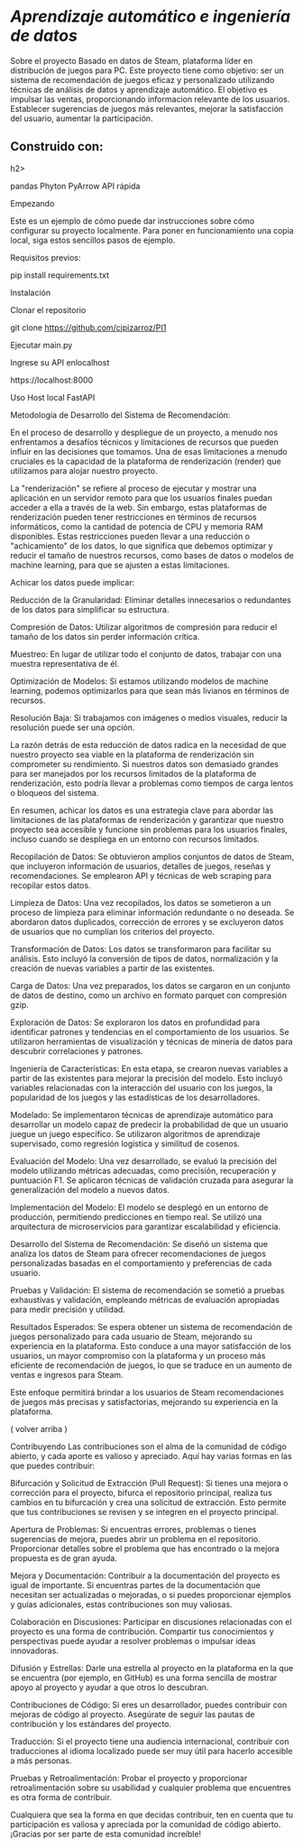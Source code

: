 

*<h1>Aprendizaje automático e ingeniería de datos</h1>*

Sobre el proyecto
Basado en datos de Steam, plataforma líder en distribución de juegos para PC.
Este proyecto tiene como objetivo: ser un sistema de recomendación de juegos eficaz y personalizado utilizando técnicas de análisis de datos y aprendizaje automático. 
El objetivo es impulsar las ventas, proporcionando informacion relevante de los usuarios. Establecer sugerencias de juegos más relevantes, mejorar la satisfacción del usuario, aumentar la participación.


<h2>Construido con:</h2>h2>

pandas
Phyton
PyArrow
API rápida

Empezando

Este es un ejemplo de cómo puede dar instrucciones sobre cómo configurar su proyecto localmente. Para poner en funcionamiento una copia local, siga estos sencillos pasos de ejemplo.

Requisitos previos:

pip install requirements.txt

Instalación

Clonar el repositorio

git clone https://github.com/cjpizarroz/PI1

Ejecutar main.py

Ingrese su API enlocalhost

https://localhost:8000

Uso
Host local FastAPI

Metodología de Desarrollo del Sistema de Recomendación:

En el proceso de desarrollo y despliegue de un proyecto, a menudo nos enfrentamos a desafíos técnicos y limitaciones de recursos que pueden influir en las decisiones que tomamos. Una de esas limitaciones a menudo cruciales es la capacidad de la plataforma de renderización (render) que utilizamos para alojar nuestro proyecto.

La "renderización" se refiere al proceso de ejecutar y mostrar una aplicación en un servidor remoto para que los usuarios finales puedan acceder a ella a través de la web. Sin embargo, estas plataformas de renderización pueden tener restricciones en términos de recursos informáticos, como la cantidad de potencia de CPU y memoria RAM disponibles. Estas restricciones pueden llevar a una reducción o "achicamiento" de los datos, lo que significa que debemos optimizar y reducir el tamaño de nuestros recursos, como bases de datos o modelos de machine learning, para que se ajusten a estas limitaciones.

Achicar los datos puede implicar:

Reducción de la Granularidad: Eliminar detalles innecesarios o redundantes de los datos para simplificar su estructura.

Compresión de Datos: Utilizar algoritmos de compresión para reducir el tamaño de los datos sin perder información crítica.

Muestreo: En lugar de utilizar todo el conjunto de datos, trabajar con una muestra representativa de él.

Optimización de Modelos: Si estamos utilizando modelos de machine learning, podemos optimizarlos para que sean más livianos en términos de recursos.

Resolución Baja: Si trabajamos con imágenes o medios visuales, reducir la resolución puede ser una opción.

La razón detrás de esta reducción de datos radica en la necesidad de que nuestro proyecto sea viable en la plataforma de renderización sin comprometer su rendimiento. Si nuestros datos son demasiado grandes para ser manejados por los recursos limitados de la plataforma de renderización, esto podría llevar a problemas como tiempos de carga lentos o bloqueos del sistema.

En resumen, achicar los datos es una estrategia clave para abordar las limitaciones de las plataformas de renderización y garantizar que nuestro proyecto sea accesible y funcione sin problemas para los usuarios finales, incluso cuando se despliega en un entorno con recursos limitados.

Recopilación de Datos:
Se obtuvieron amplios conjuntos de datos de Steam, que incluyeron información de usuarios, detalles de juegos, reseñas y recomendaciones. Se emplearon API y técnicas de web scraping para recopilar estos datos.

Limpieza de Datos:
Una vez recopilados, los datos se sometieron a un proceso de limpieza para eliminar información redundante o no deseada. Se abordaron datos duplicados, corrección de errores y se excluyeron datos de usuarios que no cumplían los criterios del proyecto.

Transformación de Datos:
Los datos se transformaron para facilitar su análisis. Esto incluyó la conversión de tipos de datos, normalización y la creación de nuevas variables a partir de las existentes.

Carga de Datos:
Una vez preparados, los datos se cargaron en un conjunto de datos de destino, como un archivo en formato parquet con compresión gzip.

Exploración de Datos:
Se exploraron los datos en profundidad para identificar patrones y tendencias en el comportamiento de los usuarios. Se utilizaron herramientas de visualización y técnicas de minería de datos para descubrir correlaciones y patrones.

Ingeniería de Características:
En esta etapa, se crearon nuevas variables a partir de las existentes para mejorar la precisión del modelo. Esto incluyó variables relacionadas con la interacción del usuario con los juegos, la popularidad de los juegos y las estadísticas de los desarrolladores.

Modelado:
Se implementaron técnicas de aprendizaje automático para desarrollar un modelo capaz de predecir la probabilidad de que un usuario juegue un juego específico. Se utilizaron algoritmos de aprendizaje supervisado, como regresión logística y similitud de cosenos.

Evaluación del Modelo:
Una vez desarrollado, se evaluó la precisión del modelo utilizando métricas adecuadas, como precisión, recuperación y puntuación F1. Se aplicaron técnicas de validación cruzada para asegurar la generalización del modelo a nuevos datos.

Implementación del Modelo:
El modelo se desplegó en un entorno de producción, permitiendo predicciones en tiempo real. Se utilizó una arquitectura de microservicios para garantizar escalabilidad y eficiencia.

Desarrollo del Sistema de Recomendación:
Se diseñó un sistema que analiza los datos de Steam para ofrecer recomendaciones de juegos personalizadas basadas en el comportamiento y preferencias de cada usuario.

Pruebas y Validación:
El sistema de recomendación se sometió a pruebas exhaustivas y validación, empleando métricas de evaluación apropiadas para medir precisión y utilidad.

Resultados Esperados:
Se espera obtener un sistema de recomendación de juegos personalizado para cada usuario de Steam, mejorando su experiencia en la plataforma. Esto conduce a una mayor satisfacción de los usuarios, un mayor compromiso con la plataforma y un proceso más eficiente de recomendación de juegos, lo que se traduce en un aumento de ventas e ingresos para Steam.

Este enfoque permitirá brindar a los usuarios de Steam recomendaciones de juegos más precisas y satisfactorias, mejorando su experiencia en la plataforma.

( volver arriba )

Contribuyendo
Las contribuciones son el alma de la comunidad de código abierto, y cada aporte es valioso y apreciado. Aquí hay varias formas en las que puedes contribuir:

Bifurcación y Solicitud de Extracción (Pull Request): Si tienes una mejora o corrección para el proyecto, bifurca el repositorio principal, realiza tus cambios en tu bifurcación y crea una solicitud de extracción. Esto permite que tus contribuciones se revisen y se integren en el proyecto principal.

Apertura de Problemas: Si encuentras errores, problemas o tienes sugerencias de mejora, puedes abrir un problema en el repositorio. Proporcionar detalles sobre el problema que has encontrado o la mejora propuesta es de gran ayuda.

Mejora y Documentación: Contribuir a la documentación del proyecto es igual de importante. Si encuentras partes de la documentación que necesitan ser actualizadas o mejoradas, o si puedes proporcionar ejemplos y guías adicionales, estas contribuciones son muy valiosas.

Colaboración en Discusiones: Participar en discusiones relacionadas con el proyecto es una forma de contribución. Compartir tus conocimientos y perspectivas puede ayudar a resolver problemas o impulsar ideas innovadoras.

Difusión y Estrellas: Darle una estrella al proyecto en la plataforma en la que se encuentra (por ejemplo, en GitHub) es una forma sencilla de mostrar apoyo al proyecto y ayudar a que otros lo descubran.

Contribuciones de Código: Si eres un desarrollador, puedes contribuir con mejoras de código al proyecto. Asegúrate de seguir las pautas de contribución y los estándares del proyecto.

Traducción: Si el proyecto tiene una audiencia internacional, contribuir con traducciones al idioma localizado puede ser muy útil para hacerlo accesible a más personas.

Pruebas y Retroalimentación: Probar el proyecto y proporcionar retroalimentación sobre su usabilidad y cualquier problema que encuentres es otra forma de contribuir.

Cualquiera que sea la forma en que decidas contribuir, ten en cuenta que tu participación es valiosa y apreciada por la comunidad de código abierto. ¡Gracias por ser parte de esta comunidad increíble!





